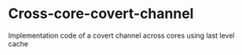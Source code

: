 # Cross-core-covert-channel
Implementation code of a covert channel across cores using last level cache
